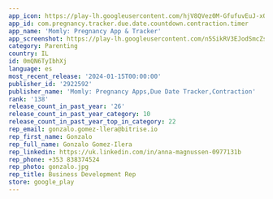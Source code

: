 ```yaml
---
app_icon: https://play-lh.googleusercontent.com/hjV8QVez0M-GfufuvEuJ-xQAfMwsBBE6d4jkWnPCHdFxp9RBkfa_8swE7MmBWqcUJrw
app_id: com.pregnancy.tracker.due.date.countdown.contraction.timer
app_name: 'Momly: Pregnancy App & Tracker'
app_screenshot: https://play-lh.googleusercontent.com/n5SikRV3EJodSmcZsisMnyQr1eAkYkJEwMfNckAxFfejAc0qlIqlPu9DUiV43FE4R8Ag
category: Parenting
country: IL
id: 0mQN6TyIbhXj
language: es
most_recent_release: '2024-01-15T00:00:00'
publisher_id: '2922592'
publisher_name: 'Momly: Pregnancy Apps,Due Date Tracker,Contraction'
rank: '138'
release_count_in_past_year: '26'
release_count_in_past_year_category: 10
release_count_in_past_year_top_in_category: 22
rep_email: gonzalo.gomez-llera@bitrise.io
rep_first_name: Gonzalo
rep_full_name: Gonzalo Gomez-Ilera
rep_linkedin: https://uk.linkedin.com/in/anna-magnussen-0977131b
rep_phone: +353 838374524
rep_photo: gonzalo.jpg
rep_title: Business Development Rep
store: google_play
---
```

